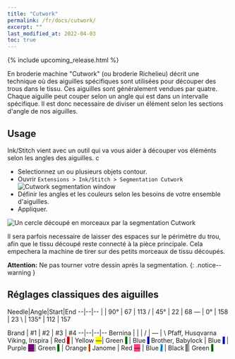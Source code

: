 ```yaml
---
title: "Cutwork"
permalink: /fr/docs/cutwork/
excerpt: ""
last_modified_at: 2022-04-03
toc: true
---
```

{% include upcoming_release.html %}

En broderie machine "Cutwork" (ou broderie Richelieu) décrit une  technique où des aiguilles spécifiques sont utilisées pour découper des trous dans le tissu. Ces aiguilles sont généralement vendues par quatre. Chaque aiguille peut couper selon un angle qui est dans un intervalle spécifique. Il est donc necessaire de diviser un élément selon les sections d'angle de nos aiguilles.

## Usage

Ink/Stitch vient avec un outil qui va vous aider à découper vos éléménts selon les angles des aiguilles. c

* Selectionnez un ou plusieurs objets contour. 
* Ouvrir `Extensions > Ink/Stitch > Segmentation Cutwork`
  ![Cutwork segmentation window](/assets/images/docs/en/cutwork-segmentation.png)
* Définir les angles et les couleurs selon les besoins de votre ensemble d'aiguilles.
* Appliquer.

![Un cercle découpé en morceaux par la segmentation Cutwork](/assets/images/docs/cutwork-segmentation.png)

Il sera parfois necessaire de laisser des espaces sur le périmètre du trou, afin que le tissu découpé reste connecté à la pièce principale. Cela empechera la machine de  tirer sur des petits morceaux de tissu découpés.

**Attention:** Ne pas tourner votre dessin après la segmentation.
{: .notice--warning }

## Réglages classiques  des aiguilles

Needle|Angle|Start|End
--|--|--
<span class="cwd">&#124;</span>   | 90°  | 67  | 113
<span class="cwd">/</span>        | 45°  | 22  | 68
<span class="cwd">&#8213;</span>  | 0°   | 158 | 23
<span class="cwd">&#x5c;</span>   | 135° | 112 | 157


Brand | #1  | #2 | #3 | #4
--|--|--|--
Bernina                  | <span class="cwd">&#124;</span>                                | <span class="cwd">/</span>                                        | <span class="cwd">&#8213;</span>                                   | <span class="cwd">&#x5c;</span>
Pfaff, Husqvarna Viking, Inspira | Red <span class="cwd" style="background:red;">/</span> | Yellow <span class="cwd" style="background: yellow">&#8213;</span>| Green <span class="cwd" style="background: green;">&#x5c;</span>   | Blue <span class="cwd" style="background: blue">&#124;</span>
Brother, Babylock        | Blue <span class="cwd" style="background: blue;">/</span>      | Purple <span class="cwd" style="background: purple;">&#8213;</span>| Green <span class="cwd" style="background: green;">&#x5c;</span>  | Orange <span class="cwd" style="background: #ff6000;">&#124;</span>
Janome                   | Red <span class="cwd" style="background: #ff3f7e;">&#8213;</span>  | Blue <span class="cwd" style="background: #00abff;">/</span>          | Black <span class="cwd" style="background: #413f57; color: white;">&#124;</span>| Green <span class="cwd" style="background: green;">&#x5c;</span>
